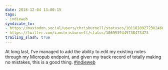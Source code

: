 ```yaml
---
date: 2018-12-04 13:00:15
tags:
- indieweb
syndicate_to:
- https://mastodon.social/users/chrisburnell/statuses/101182892723824686
- https://twitter.com/iamchrisburnell/status/1069939449738473473
trailing_slash: true
---
```


At long last, I’ve managed to add the ability to edit my existing notes through my Micropub endpoint, and given my track record of totally making no mistakes, this is a good thing. <a href="https://twitter.com/hashtag/indieweb" rel="external">#indieweb</a>

